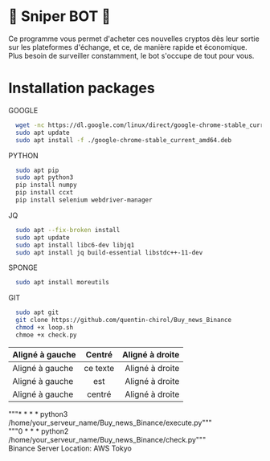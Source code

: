 
# 🤖 Sniper BOT 🤖 

Ce programme vous permet d'acheter ces nouvelles cryptos dès leur sortie sur les plateformes d'échange, et ce, de manière rapide et économique. Plus besoin de surveiller constamment, le bot s'occupe de tout pour vous.

# Installation packages 

GOOGLE 

```bash
  wget -nc https://dl.google.com/linux/direct/google-chrome-stable_current_amd64.deb 
  sudo apt update 
  sudo apt install -f ./google-chrome-stable_current_amd64.deb 
```
PYTHON

```bash
  sudo apt pip 
  sudo apt python3 
  pip install numpy 
  pip install ccxt 
  pip install selenium webdriver-manager
```

JQ

```bash
  sudo apt --fix-broken install 
  sudo apt update 
  sudo apt install libc6-dev libjq1 
  sudo apt install jq build-essential libstdc++-11-dev
```

SPONGE

```bash
  sudo apt install moreutils
```

GIT

```bash
  sudo apt git 
  git clone https://github.com/quentin-chirol/Buy_news_Binance
  chmod +x loop.sh
  chmoe +x check.py
```
| Aligné à gauche  | Centré          | Aligné à droite |
|:-|:-:|-:|
| Aligné à gauche  |   ce texte        |  Aligné à droite |
| Aligné à gauche  | est             |   Aligné à droite |
| Aligné à gauche  | centré          |    Aligné à droite |

"""* * * * python3 /home/your_serveur_name/Buy_news_Binance/execute.py""" <br>
"""0 * * * python2 /home/your_serveur_name/Buy_news_Binance/check.py""" <br>
Binance Server Location:
AWS Tokyo
